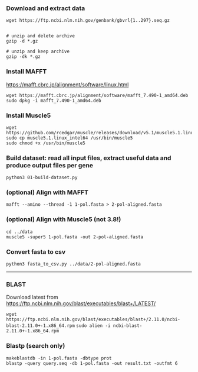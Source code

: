 ### Download and extract data
```
wget https://ftp.ncbi.nlm.nih.gov/genbank/gbvrl{1..297}.seq.gz


# unzip and delete archive
gzip -d *.gz

# unzip and keep archive
gzip -dk *.gz
```

### Install MAFFT
https://mafft.cbrc.jp/alignment/software/linux.html

```
wget https://mafft.cbrc.jp/alignment/software/mafft_7.490-1_amd64.deb
sudo dpkg -i mafft_7.490-1_amd64.deb
```

### Install Muscle5

```
wget https://github.com/rcedgar/muscle/releases/download/v5.1/muscle5.1.linux_intel64
sudo cp muscle5.1.linux_intel64 /usr/bin/muscle5
sudo chmod +x /usr/bin/muscle5
```

### Build dataset: read all input files, extract useful data and produce output files per gene
```
python3 01-build-dataset.py
```

### (optional) Align with MAFFT
```
mafft --amino --thread -1 1-pol.fasta > 2-pol-aligned.fasta
```

### (optional) Align with Muscle5 (not 3.8!)
```
cd ../data
muscle5 -super5 1-pol.fasta -out 2-pol-aligned.fasta 
```

### Convert fasta to csv
```
python3 fasta_to_csv.py ../data/2-pol-aligned.fasta
```

---

### BLAST

Download latest from https://ftp.ncbi.nlm.nih.gov/blast/executables/blast+/LATEST/ 

`wget https://ftp.ncbi.nlm.nih.gov/blast/executables/blast+/2.11.0/ncbi-blast-2.11.0+-1.x86_64.rpm`
`sudo alien -i ncbi-blast-2.11.0+-1.x86_64.rpm`

### Blastp (search only)
```
makeblastdb -in 1-pol.fasta -dbtype prot
blastp -query query.seq -db 1-pol.fasta -out result.txt -outfmt 6
```

